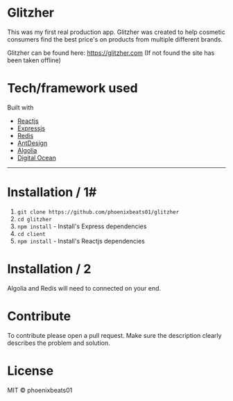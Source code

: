 # Glitzher #
This was my first real production app. Glitzher was created to help cosmetic consumers find the best price's on products from multiple different brands. 

Glitzher can be found here: https://glitzher.com (If not found the site has been taken offline)

# Tech/framework used #
Built with

  * [Reactjs](https://reactjs.org)
  * [Expressjs](https://expressjs.com)
  * [Redis](https://redislabs.com/)
  * [AntDesign](https://ant.design/)
  * [Algolia](https://www.algolia.com/)
  * [Digital Ocean](https://digitalocean.com)
  
- - - -  
    
# Installation / 1#
  1. `git clone https://github.com/phoenixbeats01/glitzher`
  2. `cd glitzher`
  3. `npm install` - Install's Express dependencies
  4. `cd client` 
  5. `npm install` - Install's Reactjs dependencies
  
# Installation / 2 
Algolia and Redis will need to connected on your end.

# Contribute #
To contribute please open a pull request. Make sure the description clearly describes the problem and solution.
 
# License #
MIT © phoenixbeats01
